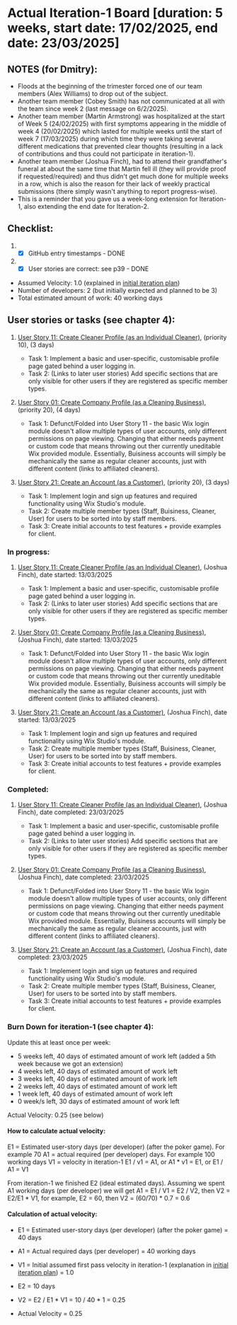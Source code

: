 # Actual Iteration-1 Board [duration: 5 weeks, start date: 17/02/2025, end date: 23/03/2025]

## NOTES (for Dmitry):
* Floods at the beginning of the trimester forced one of our team members (Alex Williams) to drop out of the subject.
* Another team member (Cobey Smith) has not communicated at all with the team since week 2 (last message on 6/2/2025).
* Another team member (Martin Armstrong) was hospitalized at the start of Week 5 (24/02/2025) with first symptoms
appearing in the middle of week 4 (20/02/2025) which lasted for multiple weeks until the start of week 7 (17/03/2025)
during which time they were taking several different medications that prevented clear thoughts (resulting in a lack of 
contributions and thus could not participate in iteration-1).
* Another team member (Joshua Finch), had to attend their grandfather's funeral at about the same time that Martin fell
ill (they will provide proof if requested/required) and thus didn't get much done for multiple weeks in a row, which is
also the reason for their lack of weekly practical submissions (there simply wasn't anything to report progress-wise).
* This is a reminder that you gave us a week-long extension for Iteration-1, also extending the end date for Iteration-2.  

## Checklist: 
1. - [x] GitHub entry timestamps - DONE
2. - [x] User stories are correct: see p39 - DONE

* Assumed Velocity: 1.0 (explained in [initial iteration plan](./initial_iteration_plan))
* Number of developers: 2 (but initially expected and planned to be 3)
* Total estimated amount of work: 40 working days

## User stories or tasks (see chapter 4):
1. [User Story 11: Create Cleaner Profile (as an Individual Cleaner)](./user_stories/user_story_11.md), (priority 10), (3 days)
   * Task 1: Implement a basic and user-specific, customisable profile page gated behind a user logging in.
   * Task 2: (Links to later user stories) Add specific sections that are only visible for other users if they are registered as specific member types.


2. [User Story 01: Create Company Profile (as a Cleaning Business)](./user_stories/user_story_01.md), (priority 20), (4 days)
   * Task 1: Defunct/Folded into User Story 11 - the basic Wix login module doesn't allow multiple types of user accounts, only different permissions on page viewing. Changing that either needs payment or custom code that
     means throwing out ther currently uneditable Wix provided module. Essentially, Buisiness accounts will simply be mechanically the same as regular cleaner accounts, just with different content (links to affiliated cleaners).


3. [User Story 21: Create an Account (as a Customer)](./user_stories/user_story_21.md), (priority 20), (3 days)
   * Task 1: Implement login and sign up features and required functionality using Wix Studio's module.
   * Task 2: Create multiple member types (Staff, Buisiness, Cleaner, User) for users to be sorted into by staff members.
   * Task 3: Create initial accounts to test features + provide examples for client.


### In progress:
1. [User Story 11: Create Cleaner Profile (as an Individual Cleaner)](./user_stories/user_story_11.md), (Joshua Finch), date started: 13/03/2025
   * Task 1: Implement a basic and user-specific, customisable profile page gated behind a user logging in.
   * Task 2: (Links to later user stories) Add specific sections that are only visible for other users if they are registered as specific member types.


2. [User Story 01: Create Company Profile (as a Cleaning Business)](./user_stories/user_story_01.md), (Joshua Finch), date started: 13/03/2025
   * Task 1: Defunct/Folded into User Story 11 - the basic Wix login module doesn't allow multiple types of user accounts, only different permissions on page viewing. Changing that either needs payment or custom code that
     means throwing out ther currently uneditable Wix provided module. Essentially, Buisiness accounts will simply be mechanically the same as regular cleaner accounts, just with different content (links to affiliated cleaners).


3. [User Story 21: Create an Account (as a Customer)](./user_stories/user_story_21.md), (Joshua Finch), date started: 13/03/2025
   * Task 1: Implement login and sign up features and required functionality using Wix Studio's module.
   * Task 2: Create multiple member types (Staff, Buisiness, Cleaner, User) for users to be sorted into by staff members.
   * Task 3: Create initial accounts to test features + provide examples for client.


### Completed:
1. [User Story 11: Create Cleaner Profile (as an Individual Cleaner)](./user_stories/user_story_11.md), (Joshua Finch), date completed: 23/03/2025
   * Task 1: Implement a basic and user-specific, customisable profile page gated behind a user logging in.
   * Task 2: (Links to later user stories) Add specific sections that are only visible for other users if they are registered as specific member types.


2. [User Story 01: Create Company Profile (as a Cleaning Business)](./user_stories/user_story_01.md), (Joshua Finch), date completed: 23/03/2025
   * Task 1: Defunct/Folded into User Story 11 - the basic Wix login module doesn't allow multiple types of user accounts, only different permissions on page viewing. Changing that either needs payment or custom code that
     means throwing out ther currently uneditable Wix provided module. Essentially, Buisiness accounts will simply be mechanically the same as regular cleaner accounts, just with different content (links to affiliated cleaners).


3. [User Story 21: Create an Account (as a Customer)](./user_stories/user_story_21.md), (Joshua Finch), date completed: 23/03/2025
   * Task 1: Implement login and sign up features and required functionality using Wix Studio's module.
   * Task 2: Create multiple member types (Staff, Buisiness, Cleaner, User) for users to be sorted into by staff members.
   * Task 3: Create initial accounts to test features + provide examples for client.


### Burn Down for iteration-1 (see chapter 4):
Update this at least once per week:
* 5 weeks left, 40 days of estimated amount of work left (added a 5th week because we got an extension)
* 4 weeks left, 40 days of estimated amount of work left
* 3 weeks left, 40 days of estimated amount of work left
* 2 weeks left, 40 days of estimated amount of work left
* 1 week left, 40 days of estimated amount of work left
* 0 week/s left, 30 days of estimated amount of work left

Actual Velocity: 0.25 (see below)

#### How to calculate actual velocity:
E1 = Estimated user-story days (per developer) (after the poker game). For example 70
A1 = actual required (per developer) days. For example 100 working days
V1 = velocity in iteration-1
E1 / v1 = A1, or A1 * v1 = E1, or E1 / A1 = V1

From iteration-1 we finished E2 (ideal estimated days). Assuming we spent A1 working days (per developer) we will get
A1 = E1 / V1 = E2 / V2, then V2 = E2/E1 * V1,
for example, E2 = 60, then V2 = (60/70) * 0.7 = 0.6

#### Calculation of actual velocity:
* E1 = Estimated user-story days (per developer) (after the poker game) = 40 days
* A1 = Actual required days (per developer) = 40 working days
* V1 = Initial assumed first pass velocity in iteration-1 (explanation in [initial iteration plan](./initial_iteration_plan)) = 1.0


* E2 = 10 days
* V2 = E2 / E1 * V1 = 10 / 40 * 1 = 0.25
* Actual Velocity = 0.25
